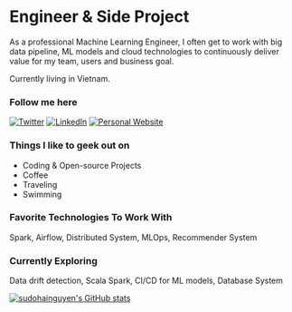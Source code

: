# Engineer & Side Project 

As a professional Machine Learning Engineer, I often get to work with big data pipeline, ML models and cloud technologies to continuously deliver value for my team, users and business goal. 

Currently living in Vietnam.

### Follow me here
<a href="https://twitter.com/intent/follow?screen_name=sudohainguyen&tw_p=followbutton" target="_blank"><img alt="Twitter" src="https://img.shields.io/badge/twitter-%231DA1F2.svg?&style=for-the-badge&logo=twitter&logoColor=white" /></a>
<a href="https://www.linkedin.com/in/sudohainguyen" target="_blank"><img alt="LinkedIn" src="https://img.shields.io/badge/linkedin-%230077B5.svg?&style=for-the-badge&logo=linkedin&logoColor=white" /></a>
<a href="https://sudohainguyen.github.io/" target="_blank"><img alt="Personal Website" src="https://img.shields.io/badge/Personal%20Website-%2312100E.svg?&style=for-the-badge&logoColor=white" /></a>

### Things I like to geek out on
 - Coding & Open-source Projects
 - Coffee
 - Traveling
 - Swimming

### Favorite Technologies To Work With
Spark, Airflow, Distributed System, MLOps, Recommender System

### Currently Exploring
Data drift detection, Scala Spark, CI/CD for ML models, Database System

[![sudohainguyen's GitHub stats](https://github-readme-stats.vercel.app/api?username=sudohainguyen&show_icons=true&theme=transparent)](https://github.com/anuraghazra/github-readme-stats)
